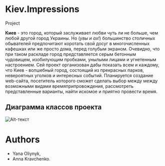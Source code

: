 # Kiev.Impressions
Project

**Киев** - это город, который заслуживает любви чуть ли не больше, чем любой другой город Украины. Но (*увы и ах!*) большинство столичных обывателей предпочитают коротать свой досуг в многочисленных кафешках или же просто дома, перед голубым экраном. Очевидно, что при таком раскладе город представляется серым бетонным чудовищем, изобилующим пробками, унылыми лицами и угнетенным настроением. Сей проект организован дабы показать всем и каждому, что Киев - волшебный город, состоящий из прекрасных парков, невероятных уголков и интересных событий. Планируется создание web-сайта, посетитель которого сможет сделать выбор между между возможными видами времяприпровождения, рассмотреть представленные варианты, найти искомое и приятно провести время.

Диаграмма классов проекта
---------------------------------------------------------------------------------------------------------

![Alt-текст](https://pp.vk.me/c622527/v622527609/2f2b8/JvTvEIcL2_Q.jpg "UML Class diagram")

Authors
=============================================
* Yana Oliynyk, 
* Anna Kravchenko.
